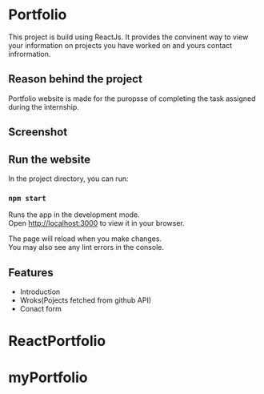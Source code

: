 # Portfolio 

This project is build using ReactJs. It provides the convinent way to view your information on projects you have worked on and yours contact infrormation. 

## Reason behind the project 

Portfolio website is made for the puropsse of completing the task assigned during the internship. 

## Screenshot

## Run the website 

In the project directory, you can run:

### `npm start`

Runs the app in the development mode.\
Open [http://localhost:3000](http://localhost:3000) to view it in your browser.

The page will reload when you make changes.\
You may also see any lint errors in the console.

## Features

* Introduction 
* Wroks(Pojects fetched from github API)
* Conact form

# ReactPortfolio
# myPortfolio
